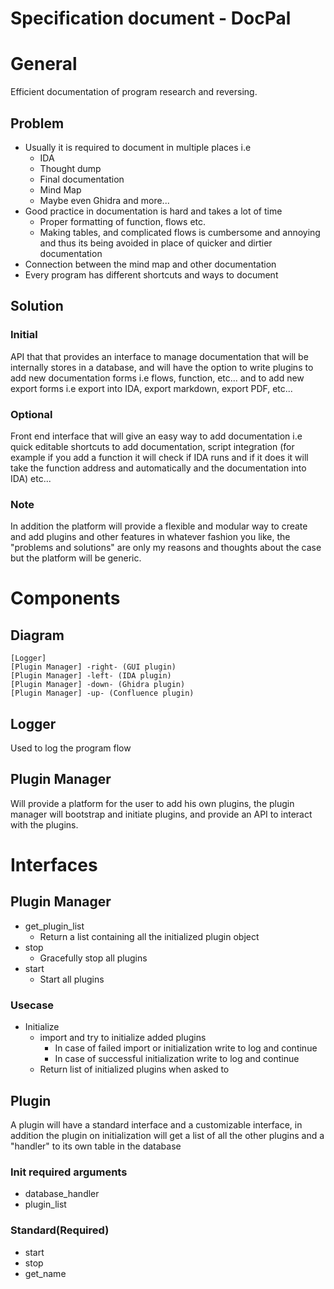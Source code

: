 # **Specification document - DocPal**
# General
Efficient documentation of program research and reversing.

## Problem
- Usually it is required to document in multiple places i.e
    - IDA
    - Thought dump
    - Final documentation
    - Mind Map
    - Maybe even Ghidra and more...
- Good practice in documentation is hard and takes a lot of time
    - Proper formatting of function, flows etc.
    - Making tables, and complicated flows is cumbersome and annoying and thus its being avoided in place of quicker and dirtier documentation
- Connection between the mind map and other documentation
- Every program has different shortcuts and ways to document

## Solution
### Initial
API that that provides an interface to manage documentation that will be internally stores in a database, and will have the option to write plugins to add new documentation forms i.e flows, function, etc... and to add new export forms i.e export into IDA, export markdown, export PDF, etc...

### Optional
Front end interface that will give an easy way to add documentation i.e quick editable shortcuts to add documentation, script integration (for example if you add a function it will check if IDA runs and if it does it will take the function address and automatically and the documentation into IDA) etc...

### Note
In addition the platform will provide a flexible and modular way to create and add plugins and other features in whatever fashion you like, the "problems and solutions" are only my reasons and thoughts about the case but the platform will be generic.

# Components
## Diagram
```puml
[Logger]
[Plugin Manager] -right- (GUI plugin)
[Plugin Manager] -left- (IDA plugin)
[Plugin Manager] -down- (Ghidra plugin)
[Plugin Manager] -up- (Confluence plugin)
```
## Logger
Used to log the program flow

## Plugin Manager
Will provide a platform for the user to add his own plugins, the plugin manager will bootstrap and initiate plugins, and provide an API to interact with the plugins.

# Interfaces
## Plugin Manager
- get_plugin_list
    - Return a list containing all the initialized plugin object 
- stop
    - Gracefully stop all plugins
- start
    - Start all plugins

### Usecase
- Initialize
    - import and try to initialize added plugins
        - In case of failed import or initialization write to log and continue
        - In case of successful initialization write to log and continue
    - Return list of initialized plugins when asked to

## Plugin 
A plugin will have a standard interface and a customizable interface, in addition the plugin on initialization will get a list of all the other plugins and a "handler" to its own table in the database
### Init required arguments
- database_handler
- plugin_list
### Standard(Required)
- start
- stop
- get_name